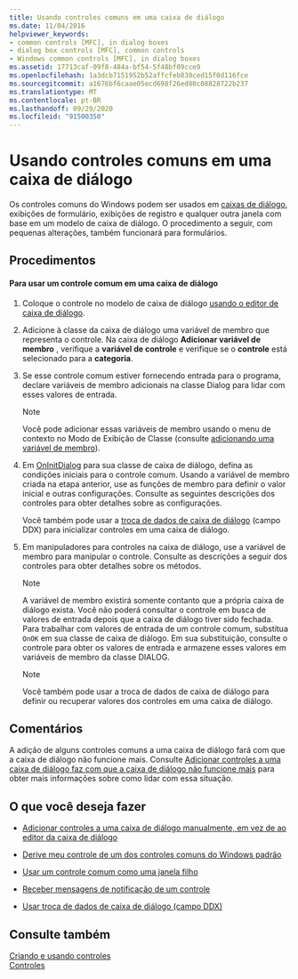 ```yaml
---
title: Usando controles comuns em uma caixa de diálogo
ms.date: 11/04/2016
helpviewer_keywords:
- common controls [MFC], in dialog boxes
- dialog box controls [MFC], common controls
- Windows common controls [MFC], in dialog boxes
ms.assetid: 17713caf-09f8-484a-bf54-5f48bf09cce9
ms.openlocfilehash: 1a3dcb7151952b52affcfeb838ced15f0d116fce
ms.sourcegitcommit: a1676bf6caae05ecd698f26ed80c08828722b237
ms.translationtype: MT
ms.contentlocale: pt-BR
ms.lasthandoff: 09/29/2020
ms.locfileid: "91500350"
---
```

# <a name="using-common-controls-in-a-dialog-box"></a>Usando controles comuns em uma caixa de diálogo

Os controles comuns do Windows podem ser usados em [caixas de diálogo](../mfc/dialog-boxes.md), exibições de formulário, exibições de registro e qualquer outra janela com base em um modelo de caixa de diálogo. O procedimento a seguir, com pequenas alterações, também funcionará para formulários.

## <a name="procedures"></a>Procedimentos

#### <a name="to-use-a-common-control-in-a-dialog-box"></a>Para usar um controle comum em uma caixa de diálogo

1. Coloque o controle no modelo de caixa de diálogo [usando o editor de caixa de diálogo](../mfc/using-the-dialog-editor-to-add-controls.md).

1. Adicione à classe da caixa de diálogo uma variável de membro que representa o controle. Na caixa de diálogo **Adicionar variável de membro** , verifique a **variável de controle** e verifique se o **controle** está selecionado para a **categoria**.

1. Se esse controle comum estiver fornecendo entrada para o programa, declare variáveis de membro adicionais na classe Dialog para lidar com esses valores de entrada.

    > [!NOTE]
    >  Você pode adicionar essas variáveis de membro usando o menu de contexto no Modo de Exibição de Classe (consulte [adicionando uma variável de membro](../ide/adding-a-member-variable-visual-cpp.md)).

1. Em [OnInitDialog](../mfc/reference/cdialog-class.md#oninitdialog) para sua classe de caixa de diálogo, defina as condições iniciais para o controle comum. Usando a variável de membro criada na etapa anterior, use as funções de membro para definir o valor inicial e outras configurações. Consulte as seguintes descrições dos controles para obter detalhes sobre as configurações.

   Você também pode usar a [troca de dados de caixa de diálogo](../mfc/dialog-data-exchange-and-validation.md) (campo DDX) para inicializar controles em uma caixa de diálogo.

1. Em manipuladores para controles na caixa de diálogo, use a variável de membro para manipular o controle. Consulte as descrições a seguir dos controles para obter detalhes sobre os métodos.

    > [!NOTE]
    >  A variável de membro existirá somente contanto que a própria caixa de diálogo exista. Você não poderá consultar o controle em busca de valores de entrada depois que a caixa de diálogo tiver sido fechada. Para trabalhar com valores de entrada de um controle comum, substitua `OnOK` em sua classe de caixa de diálogo. Em sua substituição, consulte o controle para obter os valores de entrada e armazene esses valores em variáveis de membro da classe DIALOG.

    > [!NOTE]
    >  Você também pode usar a troca de dados de caixa de diálogo para definir ou recuperar valores dos controles em uma caixa de diálogo.

## <a name="remarks"></a>Comentários

A adição de alguns controles comuns a uma caixa de diálogo fará com que a caixa de diálogo não funcione mais. Consulte [Adicionar controles a uma caixa de diálogo faz com que a caixa de diálogo não funcione mais](../windows/adding-editing-or-deleting-controls.md) para obter mais informações sobre como lidar com essa situação.

## <a name="what-do-you-want-to-do"></a>O que você deseja fazer

- [Adicionar controles a uma caixa de diálogo manualmente, em vez de ao editor da caixa de diálogo](../mfc/adding-controls-by-hand.md)

- [Derive meu controle de um dos controles comuns do Windows padrão](../mfc/deriving-controls-from-a-standard-control.md)

- [Usar um controle comum como uma janela filho](../mfc/using-a-common-control-as-a-child-window.md)

- [Receber mensagens de notificação de um controle](../mfc/receiving-notification-from-common-controls.md)

- [Usar troca de dados de caixa de diálogo (campo DDX)](../mfc/dialog-data-exchange-and-validation.md)

## <a name="see-also"></a>Consulte também

[Criando e usando controles](../mfc/making-and-using-controls.md)<br/>
[Controles](../mfc/controls-mfc.md)
